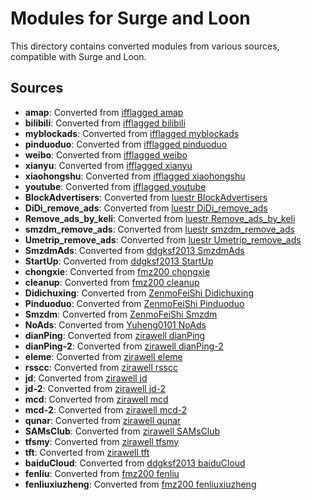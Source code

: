 # Modules for Surge and Loon

This directory contains converted modules from various sources, compatible with Surge and Loon.

## Sources


- **amap**: Converted from [ifflagged amap](https://github.com/ifflagged/nBlock/raw/main/Walalala/Plugins/amap.plugin)
- **bilibili**: Converted from [ifflagged bilibili](https://github.com/ifflagged/nBlock/raw/main/Walalala/Plugins/bilibili.plugin)
- **myblockads**: Converted from [ifflagged myblockads](https://github.com/ifflagged/nBlock/raw/main/Walalala/Plugins/myblockads.plugin)
- **pinduoduo**: Converted from [ifflagged pinduoduo](https://github.com/ifflagged/nBlock/raw/main/Walalala/Plugins/pinduoduo.plugin)
- **weibo**: Converted from [ifflagged weibo](https://github.com/ifflagged/nBlock/raw/main/Walalala/Plugins/weibo.plugin)
- **xianyu**: Converted from [ifflagged xianyu](https://github.com/ifflagged/nBlock/raw/main/Walalala/Plugins/xianyu.plugin)
- **xiaohongshu**: Converted from [ifflagged xiaohongshu](https://github.com/ifflagged/nBlock/raw/main/Walalala/Plugins/xiaohongshu.plugin)
- **youtube**: Converted from [ifflagged youtube](https://github.com/ifflagged/nBlock/raw/main/Walalala/Plugins/youtube.plugin)
- **BlockAdvertisers**: Converted from [luestr BlockAdvertisers](https://github.com/luestr/ProxyResource/raw/main/Tool/Loon/Plugin/BlockAdvertisers.plugin)
- **DiDi_remove_ads**: Converted from [luestr DiDi_remove_ads](https://github.com/luestr/ProxyResource/raw/main/Tool/Loon/Plugin/DiDi_remove_ads.plugin)
- **Remove_ads_by_keli**: Converted from [luestr Remove_ads_by_keli](https://github.com/luestr/ProxyResource/raw/main/Tool/Loon/Plugin/Remove_ads_by_keli.plugin)
- **smzdm_remove_ads**: Converted from [luestr smzdm_remove_ads](https://github.com/luestr/ProxyResource/raw/main/Tool/Loon/Plugin/smzdm_remove_ads.plugin)
- **Umetrip_remove_ads**: Converted from [luestr Umetrip_remove_ads](https://github.com/luestr/ProxyResource/raw/main/Tool/Loon/Plugin/Umetrip_remove_ads.plugin)
- **SmzdmAds**: Converted from [ddgksf2013 SmzdmAds](https://github.com/ddgksf2013/Rewrite/raw/master/AdBlock/SmzdmAds.conf)
- **StartUp**: Converted from [ddgksf2013 StartUp](https://github.com/ddgksf2013/Rewrite/raw/master/AdBlock/StartUp.conf)
- **chongxie**: Converted from [fmz200 chongxie](https://github.com/fmz200/wool_scripts/raw/main/QuantumultX/rewrite/chongxie.txt)
- **cleanup**: Converted from [fmz200 cleanup](https://github.com/fmz200/wool_scripts/raw/main/QuantumultX/rewrite/cleanup.snippet)
- **Didichuxing**: Converted from [ZenmoFeiShi Didichuxing](https://github.com/ZenmoFeiShi/Qx/raw/main/Didichuxing.snippet)
- **Pinduoduo**: Converted from [ZenmoFeiShi Pinduoduo](https://github.com/ZenmoFeiShi/Qx/raw/main/Pinduoduo.snippet)
- **Smzdm**: Converted from [ZenmoFeiShi Smzdm](https://github.com/ZenmoFeiShi/Qx/raw/main/Smzdm.snippet)
- **NoAds**: Converted from [Yuheng0101 NoAds](https://github.com/Yuheng0101/X/raw/main/Scripts/ChinaMobile/NoAds.js)
- **dianPing**: Converted from [zirawell dianPing](https://github.com/zirawell/R-Store/raw/main/Rule/QuanX/Adblock/App/D/%E5%A4%A7%E4%BC%97%E7%82%B9%E8%AF%84/filter/dianPing.list)
- **dianPing-2**: Converted from [zirawell dianPing-2](https://github.com/zirawell/R-Store/raw/main/Rule/QuanX/Adblock/App/D/%E5%A4%A7%E4%BC%97%E7%82%B9%E8%AF%84/rewrite/dianPing.conf)
- **eleme**: Converted from [zirawell eleme](https://github.com/zirawell/R-Store/raw/main/Rule/QuanX/Adblock/App/E/%E9%A5%BF%E4%BA%86%E4%B9%88/rewrite/eleme.conf)
- **rsscc**: Converted from [zirawell rsscc](https://github.com/zirawell/R-Store/raw/main/Rule/QuanX/Adblock/App/G/%E9%AB%98%E9%93%81%E7%AE%A1%E5%AE%B6/rewrite/rsscc.conf)
- **jd**: Converted from [zirawell jd](https://github.com/zirawell/R-Store/raw/main/Rule/QuanX/Adblock/App/J/%E4%BA%AC%E4%B8%9C/filter/jd.list)
- **jd-2**: Converted from [zirawell jd-2](https://github.com/zirawell/R-Store/raw/main/Rule/QuanX/Adblock/App/J/%E4%BA%AC%E4%B8%9C/rewrite/jd.conf)
- **mcd**: Converted from [zirawell mcd](https://github.com/zirawell/R-Store/raw/main/Rule/QuanX/Adblock/App/M/%E9%BA%A6%E5%BD%93%E5%8A%B3/rewrite/mcd.conf)
- **mcd-2**: Converted from [zirawell mcd-2](https://github.com/zirawell/R-Store/raw/main/Rule/QuanX/Adblock/Applet/Wechat/M/%E9%BA%A6%E5%BD%93%E5%8A%B3/rewrite/mcd.conf)
- **qunar**: Converted from [zirawell qunar](https://github.com/zirawell/R-Store/raw/main/Rule/QuanX/Adblock/App/Q/%E5%8E%BB%E5%93%AA%E5%84%BF/rewrite/qunar.conf)
- **SAMsClub**: Converted from [zirawell SAMsClub](https://github.com/zirawell/R-Store/raw/main/Rule/QuanX/Adblock/App/S/%E5%B1%B1%E5%A7%86%E4%BC%9A%E5%91%98%E5%95%86%E5%BA%97/rewrite/SAMsClub.conf)
- **tfsmy**: Converted from [zirawell tfsmy](https://github.com/zirawell/R-Store/raw/main/Rule/QuanX/Adblock/App/T/%E5%A4%A9%E5%BA%9C%E5%B8%82%E6%B0%91%E4%BA%91/rewrite/tfsmy.conf)
- **tft**: Converted from [zirawell tft](https://github.com/zirawell/R-Store/raw/main/Rule/QuanX/Adblock/App/T/%E5%A4%A9%E5%BA%9C%E9%80%9A/rewrite/tft.conf)
- **baiduCloud**: Converted from [ddgksf2013 baiduCloud](https://gist.githubusercontent.com/ddgksf2013/f43026707830c7818ee3ba624e383c8d/raw/baiduCloud.adblock.js)
- **fenliu**: Converted from [fmz200 fenliu](https://github.com/fmz200/wool_scripts/raw/main/QuantumultX/filter/fenliu.list)
- **fenliuxiuzheng**: Converted from [fmz200 fenliuxiuzheng](https://github.com/fmz200/wool_scripts/raw/main/QuantumultX/filter/fenliuxiuzheng.list)
